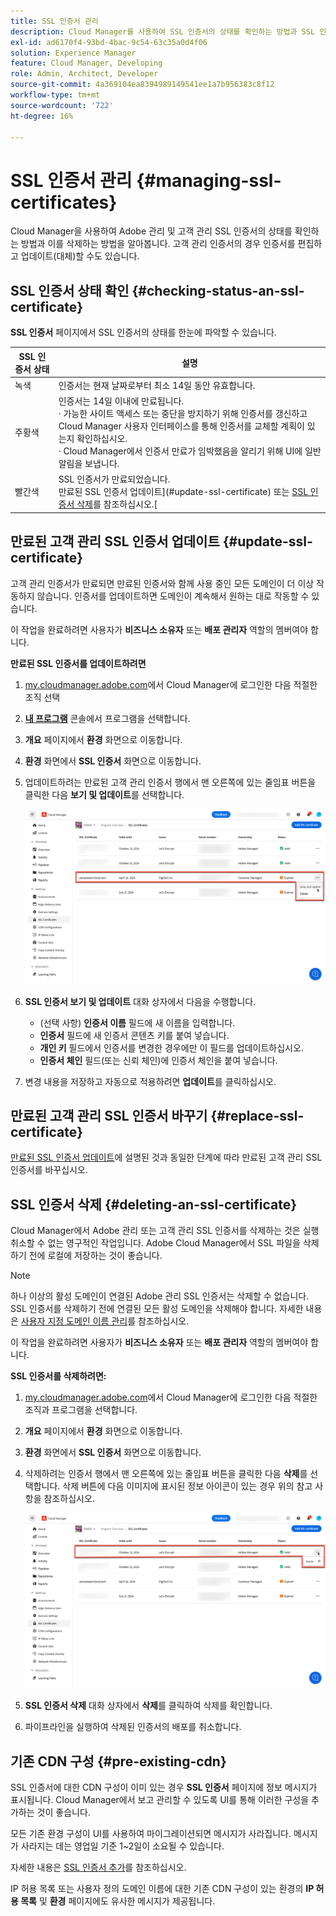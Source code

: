 ```yaml
---
title: SSL 인증서 관리
description: Cloud Manager를 사용하여 SSL 인증서의 상태를 확인하는 방법과 SSL 인증서를 편집, 교체, 업데이트 및 삭제하는 방법을 알아봅니다.
exl-id: ad6170f4-93bd-4bac-9c54-63c35a0d4f06
solution: Experience Manager
feature: Cloud Manager, Developing
role: Admin, Architect, Developer
source-git-commit: 4a369104ea8394989149541ee1a7b956383c8f12
workflow-type: tm+mt
source-wordcount: '722'
ht-degree: 16%

---
```



# SSL 인증서 관리 {#managing-ssl-certificates}

Cloud Manager을 사용하여 Adobe 관리 및 고객 관리 SSL 인증서의 상태를 확인하는 방법과 이를 삭제하는 방법을 알아봅니다. 고객 관리 인증서의 경우 인증서를 편집하고 업데이트(대체)할 수도 있습니다.

## SSL 인증서 상태 확인 {#checking-status-an-ssl-certificate}

**SSL 인증서** 페이지에서 SSL 인증서의 상태를 한눈에 파악할 수 있습니다.

| SSL 인증서 상태 | 설명 |
| --- | --- |
| 녹색 | 인증서는 현재 날짜로부터 최소 14일 동안 유효합니다. |
| 주황색 | 인증서는 14일 이내에 만료됩니다.<br>· 가능한 사이트 액세스 또는 중단을 방지하기 위해 인증서를 갱신하고 Cloud Manager 사용자 인터페이스를 통해 인증서를 교체할 계획이 있는지 확인하십시오.<br>· Cloud Manager에서 인증서 만료가 임박했음을 알리기 위해 UI에 일반 알림을 보냅니다. |
| 빨간색 | SSL 인증서가 만료되었습니다.<br>만료된 SSL 인증서 업데이트](#update-ssl-certificate) 또는 [SSL 인증서 삭제](#deleting-an-ssl-certificate)를 참조하십시오.[ |

## 만료된 고객 관리 SSL 인증서 업데이트 {#update-ssl-certificate}

고객 관리 인증서가 만료되면 만료된 인증서와 함께 사용 중인 모든 도메인이 더 이상 작동하지 않습니다. 인증서를 업데이트하면 도메인이 계속해서 원하는 대로 작동할 수 있습니다.

이 작업을 완료하려면 사용자가 **비즈니스 소유자** 또는 **배포 관리자** 역할의 멤버여야 합니다.

**만료된 SSL 인증서를 업데이트하려면**

1. [my.cloudmanager.adobe.com](https://my.cloudmanager.adobe.com/)에서 Cloud Manager에 로그인한 다음 적절한 조직 선택
1. **[내 프로그램](/help/implementing/cloud-manager/navigation.md#my-programs)** 콘솔에서 프로그램을 선택합니다.
1. **개요** 페이지에서 **환경** 화면으로 이동합니다.
1. **환경** 화면에서 **SSL 인증서** 화면으로 이동합니다.
1. 업데이트하려는 만료된 고객 관리 인증서 행에서 맨 오른쪽에 있는 줄임표 버튼을 클릭한 다음 **보기 및 업데이트**&#x200B;를 선택합니다.

   ![만료된 고객 관리 SSL 인증 업데이트](/help/implementing/cloud-manager/assets/ssl/ssl-cert-update.png)

1. **SSL 인증서 보기 및 업데이트** 대화 상자에서 다음을 수행합니다.

   * (선택 사항) **인증서 이름** 필드에 새 이름을 입력합니다.
   * **인증서** 필드에 새 인증서 콘텐츠 키를 붙여 넣습니다.
   * **개인 키** 필드에서 인증서를 변경한 경우에만 이 필드를 업데이트하십시오.
   * **인증서 체인** 필드(또는 신뢰 체인)에 인증서 체인을 붙여 넣습니다.

1. 변경 내용을 저장하고 자동으로 적용하려면 **업데이트**&#x200B;를 클릭하십시오.

## 만료된 고객 관리 SSL 인증서 바꾸기 {#replace-ssl-certificate}

[만료된 SSL 인증서 업데이트](#update-ssl-certificate)에 설명된 것과 동일한 단계에 따라 만료된 고객 관리 SSL 인증서를 바꾸십시오.

## SSL 인증서 삭제 {#deleting-an-ssl-certificate}

Cloud Manager에서 Adobe 관리 또는 고객 관리 SSL 인증서를 삭제하는 것은 실행 취소할 수 없는 영구적인 작업입니다. Adobe Cloud Manager에서 SSL 파일을 삭제하기 전에 로컬에 저장하는 것이 좋습니다.

>[!NOTE]
>
>하나 이상의 활성 도메인이 연결된 Adobe 관리 SSL 인증서는 삭제할 수 없습니다. SSL 인증서를 삭제하기 전에 연결된 모든 활성 도메인을 삭제해야 합니다. 자세한 내용은 [사용자 지정 도메인 이름 관리](/help/implementing/cloud-manager/custom-domain-names/managing-custom-domain-names.md)를 참조하십시오.

이 작업을 완료하려면 사용자가 **비즈니스 소유자** 또는 **배포 관리자** 역할의 멤버여야 합니다.

**SSL 인증서를 삭제하려면:**

1. [my.cloudmanager.adobe.com](https://my.cloudmanager.adobe.com/)에서 Cloud Manager에 로그인한 다음 적절한 조직과 프로그램을 선택합니다.
1. **개요** 페이지에서 **환경** 화면으로 이동합니다.
1. **환경** 화면에서 **SSL 인증서** 화면으로 이동합니다.
1. 삭제하려는 인증서 행에서 맨 오른쪽에 있는 줄임표 버튼을 클릭한 다음 **삭제**를 선택합니다.
삭제 버튼에 다음 이미지에 표시된 정보 아이콘이 있는 경우 위의 참고 사항을 참조하십시오.

   ![정보 아이콘이 있는 삭제 단추](/help/implementing/cloud-manager/assets/ssl/ssl-cert-delete-infoicon.png)

1. **SSL 인증서 삭제** 대화 상자에서 **삭제**&#x200B;를 클릭하여 삭제를 확인합니다.
1. 파이프라인을 실행하여 삭제된 인증서의 배포를 취소합니다.

## 기존 CDN 구성 {#pre-existing-cdn}

SSL 인증서에 대한 CDN 구성이 이미 있는 경우 **SSL 인증서** 페이지에 정보 메시지가 표시됩니다. Cloud Manager에서 보고 관리할 수 있도록 UI를 통해 이러한 구성을 추가하는 것이 좋습니다.

모든 기존 환경 구성이 UI를 사용하여 마이그레이션되면 메시지가 사라집니다. 메시지가 사라지는 데는 영업일 기준 1~2일이 소요될 수 있습니다.

자세한 내용은 [SSL 인증서 추가](/help/implementing/cloud-manager/managing-ssl-certifications/add-ssl-certificate.md)를 참조하십시오.

IP 허용 목록 또는 사용자 정의 도메인 이름에 대한 기존 CDN 구성이 있는 환경의 **IP 허용 목록** 및 **환경** 페이지에도 유사한 메시지가 제공됩니다.
